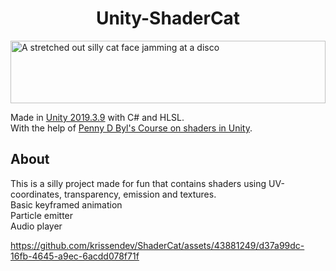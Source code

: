 <h1 align="center">Unity-ShaderCat</h1> 
<img alt="A stretched out silly cat face jamming at a disco" width="100%" height="100px" src="https://github.com/krissendev/Unity-ShaderCat/blob/master/Banner.png">

Made in [Unity 2019.3.9](https://unity.com/releases/editor/archive) with C# and HLSL.
<br>
With the help of [Penny D Byl's Course on shaders in Unity](https://www.udemy.com/course/unity-shaders/).

## About
This is a silly project made for fun that contains shaders using UV-coordinates, transparency, emission and textures.
<br>
Basic keyframed animation
<br>
Particle emitter
<br>
Audio player


https://github.com/krissendev/ShaderCat/assets/43881249/d37a99dc-16fb-4645-a9ec-6acdd078f71f

